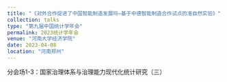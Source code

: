```yaml
---
title: "《对外合作促进了中国智能制造发展吗—基于中德智能制造合作试点的准自然实验》"
collection: talks
type: "第九届中国统计学年会"
permalink: 2023统计学年会
venue: "河南大学经济学院"
date: 2023-04-08
location: "河南郑州"
---
```


分会场1-3：国家治理体系与治理能力现代化统计研究（三）
